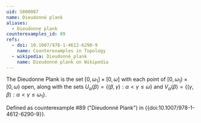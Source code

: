 ```yaml
---
uid: S000087
name: Dieudonné plank
aliases:
  - Dieudonne plank
counterexamples_id: 89
refs:
  - doi: 10.1007/978-1-4612-6290-9 
    name: Counterexamples in Topology
  - wikipedia: Dieudonné_plank
    name: Dieudonné plank on Wikipedia
---
```

The Dieudonne Plank is the set $[0,\omega_1] \times [0,\omega]$ with each point of $[0,\omega_1) \times [0,\omega)$ open, along with the sets $U_\alpha(\beta) = \{(\beta,\gamma) : \alpha < \gamma \leq \omega\}$ and $V_\alpha(\beta) = \{(\gamma,\beta): \alpha < \gamma \leq \omega_1\}$.

Defined as counterexample #89 ("Dieudonné Plank")
in {{doi:10.1007/978-1-4612-6290-9}}.
